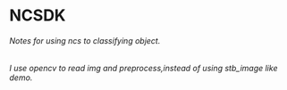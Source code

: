 # NCSDK
###### Notes for using ncs to classifying object.

###### I use opencv to read img and preprocess,instead of using stb_image like demo.